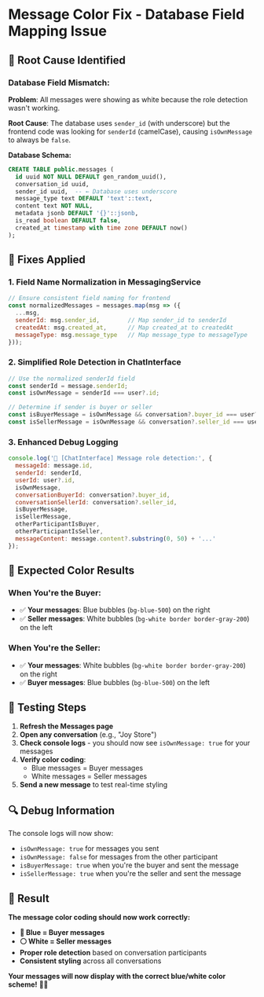 # Message Color Fix - Database Field Mapping Issue

## 🐛 Root Cause Identified

### **Database Field Mismatch:**
**Problem**: All messages were showing as white because the role detection wasn't working.

**Root Cause**: The database uses `sender_id` (with underscore) but the frontend code was looking for `senderId` (camelCase), causing `isOwnMessage` to always be `false`.

**Database Schema:**
```sql
CREATE TABLE public.messages (
  id uuid NOT NULL DEFAULT gen_random_uuid(),
  conversation_id uuid,
  sender_id uuid,  -- ← Database uses underscore
  message_type text DEFAULT 'text'::text,
  content text NOT NULL,
  metadata jsonb DEFAULT '{}'::jsonb,
  is_read boolean DEFAULT false,
  created_at timestamp with time zone DEFAULT now()
);
```

## 🔧 Fixes Applied

### **1. Field Name Normalization in MessagingService**
```javascript
// Ensure consistent field naming for frontend
const normalizedMessages = messages.map(msg => ({
  ...msg,
  senderId: msg.sender_id,        // Map sender_id to senderId
  createdAt: msg.created_at,      // Map created_at to createdAt  
  messageType: msg.message_type   // Map message_type to messageType
}));
```

### **2. Simplified Role Detection in ChatInterface**
```javascript
// Use the normalized senderId field
const senderId = message.senderId;
const isOwnMessage = senderId === user?.id;

// Determine if sender is buyer or seller
const isBuyerMessage = isOwnMessage && conversation?.buyer_id === user?.id;
const isSellerMessage = isOwnMessage && conversation?.seller_id === user?.id;
```

### **3. Enhanced Debug Logging**
```javascript
console.log('🔄 [ChatInterface] Message role detection:', {
  messageId: message.id,
  senderId: senderId,
  userId: user?.id,
  isOwnMessage,
  conversationBuyerId: conversation?.buyer_id,
  conversationSellerId: conversation?.seller_id,
  isBuyerMessage,
  isSellerMessage,
  otherParticipantIsBuyer,
  otherParticipantIsSeller,
  messageContent: message.content?.substring(0, 50) + '...'
});
```

## 🎨 Expected Color Results

### **When You're the Buyer:**
- ✅ **Your messages**: Blue bubbles (`bg-blue-500`) on the right
- ✅ **Seller messages**: White bubbles (`bg-white border border-gray-200`) on the left

### **When You're the Seller:**
- ✅ **Your messages**: White bubbles (`bg-white border border-gray-200`) on the right
- ✅ **Buyer messages**: Blue bubbles (`bg-blue-500`) on the left

## 🧪 Testing Steps

1. **Refresh the Messages page**
2. **Open any conversation** (e.g., "Joy Store")
3. **Check console logs** - you should now see `isOwnMessage: true` for your messages
4. **Verify color coding**:
   - Blue messages = Buyer messages
   - White messages = Seller messages
5. **Send a new message** to test real-time styling

## 🔍 Debug Information

The console logs will now show:
- `isOwnMessage: true` for messages you sent
- `isOwnMessage: false` for messages from the other participant
- `isBuyerMessage: true` when you're the buyer and sent the message
- `isSellerMessage: true` when you're the seller and sent the message

## 🚀 Result

**The message color coding should now work correctly:**
- **🔵 Blue = Buyer messages**
- **⚪ White = Seller messages**
- **Proper role detection** based on conversation participants
- **Consistent styling** across all conversations

**Your messages will now display with the correct blue/white color scheme!** 💬✨


